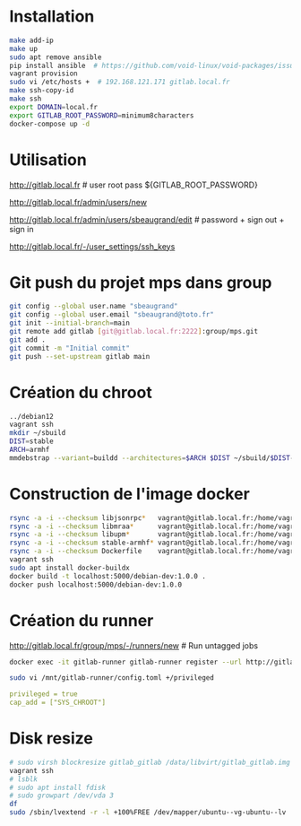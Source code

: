 # Installation
```sh
make add-ip
make up
sudo apt remove ansible
pip install ansible  # https://github.com/void-linux/void-packages/issues/47483
vagrant provision
sudo vi /etc/hosts +  # 192.168.121.171 gitlab.local.fr
make ssh-copy-id
make ssh
export DOMAIN=local.fr
export GITLAB_ROOT_PASSWORD=minimum8characters
docker-compose up -d
```

# Utilisation
http://gitlab.local.fr  # user root pass ${GITLAB_ROOT_PASSWORD}

http://gitlab.local.fr/admin/users/new

http://gitlab.local.fr/admin/users/sbeaugrand/edit  # password + sign out + sign in

http://gitlab.local.fr/-/user_settings/ssh_keys

# Git push du projet mps dans group
```sh
git config --global user.name "sbeaugrand"
git config --global user.email "sbeaugrand@toto.fr"
git init --initial-branch=main
git remote add gitlab [git@gitlab.local.fr:2222]:group/mps.git
git add .
git commit -m "Initial commit"
git push --set-upstream gitlab main
```

# Création du chroot
```sh
../debian12
vagrant ssh
mkdir ~/sbuild
DIST=stable
ARCH=armhf
mmdebstrap --variant=buildd --architectures=$ARCH $DIST ~/sbuild/$DIST-$ARCH.tar.xz --include=automake,cmake,debhelper,fakeroot,pkg-config,lintian,dose-distcheck,apt-utils,libargtable2-dev,libcurl4-openssl-dev,libjsoncpp-dev,libmicrohttpd-dev,libmpdclient-dev,liblirc-dev /etc/apt/sources.list
```

# Construction de l'image docker
```sh
rsync -a -i --checksum libjsonrpc*   vagrant@gitlab.local.fr:/home/vagrant/
rsync -a -i --checksum libmraa*      vagrant@gitlab.local.fr:/home/vagrant/
rsync -a -i --checksum libupm*       vagrant@gitlab.local.fr:/home/vagrant/
rsync -a -i --checksum stable-armhf* vagrant@gitlab.local.fr:/home/vagrant/
rsync -a -i --checksum Dockerfile    vagrant@gitlab.local.fr:/home/vagrant/
vagrant ssh
sudo apt install docker-buildx
docker build -t localhost:5000/debian-dev:1.0.0 .
docker push localhost:5000/debian-dev:1.0.0
```

# Création du runner
http://gitlab.local.fr/group/mps/-/runners/new  # Run untagged jobs
```sh
docker exec -it gitlab-runner gitlab-runner register --url http://gitlab.local.fr --executor docker --docker-image "localhost:5000/debian-dev:1.0.0" --token ...
```
```sh
sudo vi /mnt/gitlab-runner/config.toml +/privileged
```
```yml
privileged = true
cap_add = ["SYS_CHROOT"]
```

# Disk resize
```sh
# sudo virsh blockresize gitlab_gitlab /data/libvirt/gitlab_gitlab.img 64G
vagrant ssh
# lsblk
# sudo apt install fdisk
# sudo growpart /dev/vda 3
df
sudo /sbin/lvextend -r -l +100%FREE /dev/mapper/ubuntu--vg-ubuntu--lv
```
